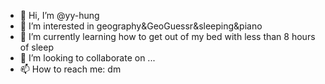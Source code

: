 - 👋 Hi, I’m @yy-hung
- 👀 I’m interested in geography&GeoGuessr&sleeping&piano
- 🌱 I’m currently learning how to get out of my bed with less than 8 hours of sleep
- 💞️ I’m looking to collaborate on ...
- 📫 How to reach me: dm

<!---
yy-hung/yy-hung is a ✨ special ✨ repository because its `README.md` (this file) appears on your GitHub profile.
You can click the Preview link to take a look at your changes.
--->
